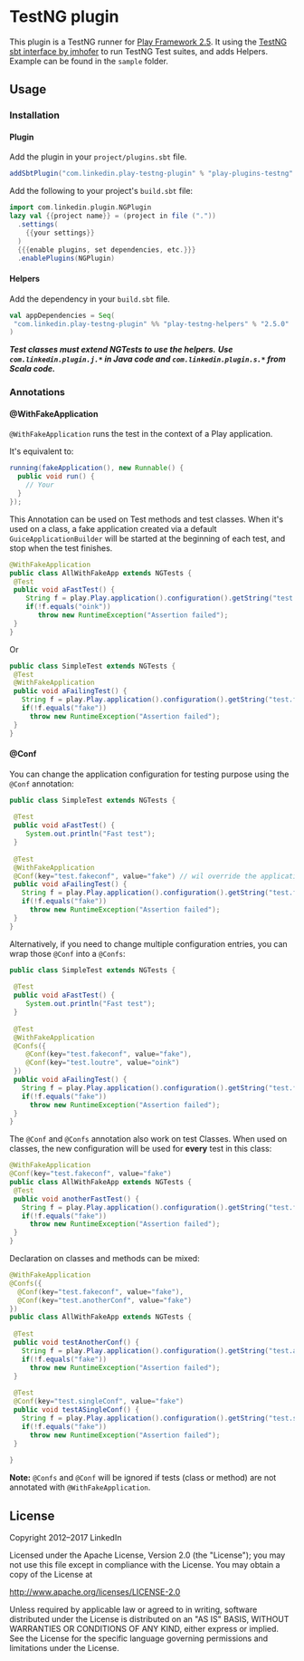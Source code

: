 # TestNG plugin

This plugin is a TestNG runner for [Play Framework 2.5](http://www.playframework.org/).
It using the [TestNG sbt interface by jmhofer](https://bitbucket.org/jmhofer/sbt-testng-interface) to run TestNG Test suites, and adds Helpers.
Example can be found in the `sample` folder.

## Usage

### Installation

#### Plugin

Add the plugin in your `project/plugins.sbt` file.

```scala
addSbtPlugin("com.linkedin.play-testng-plugin" % "play-plugins-testng" % "2.5.0")
```

Add the following to your project's `build.sbt` file:

```scala
import com.linkedin.plugin.NGPlugin
lazy val {{project name}} = (project in file ("."))
  .settings(
    {{your settings}}
  )
  {{{enable plugins, set dependencies, etc.}}}
  .enablePlugins(NGPlugin)
```

#### Helpers

Add the dependency in your `build.sbt` file.

```scala
val appDependencies = Seq(
 "com.linkedin.play-testng-plugin" %% "play-testng-helpers" % "2.5.0"
)
```

***Test classes must extend NGTests to use the helpers.***
***Use `com.linkedin.plugin.j.*` in Java code and `com.linkedin.plugin.s.*` from Scala code.***

### Annotations

#### @WithFakeApplication

`@WithFakeApplication` runs the test in the context of a Play application.

It's equivalent to:

```java
running(fakeApplication(), new Runnable() {
  public void run() {
    // Your
  }
});
```

This Annotation can be used on Test methods and test classes.
When it's used on a class, a fake application created via a default `GuiceApplicationBuilder` will be started at the beginning of each test, and stop when the test finishes.

```java
@WithFakeApplication
public class AllWithFakeApp extends NGTests {
 @Test
 public void aFastTest() {
    String f = play.Play.application().configuration().getString("test.loutre");
    if(!f.equals("oink"))
       throw new RuntimeException("Assertion failed");
 }
}
```

Or

```java
public class SimpleTest extends NGTests {
 @Test
 @WithFakeApplication
 public void aFailingTest() {
   String f = play.Play.application().configuration().getString("test.fakeconf");
   if(!f.equals("fake"))
     throw new RuntimeException("Assertion failed");
 }
}
```

#### @Conf

You can change the application configuration for testing purpose using the `@Conf` annotation:

```java
public class SimpleTest extends NGTests {
 
 @Test
 public void aFastTest() {
    System.out.println("Fast test");
 }
 
 @Test
 @WithFakeApplication
 @Conf(key="test.fakeconf", value="fake") // wil override the application.conf value for "test.fakeconf"
 public void aFailingTest() {
   String f = play.Play.application().configuration().getString("test.fakeconf");
   if(!f.equals("fake"))
     throw new RuntimeException("Assertion failed");
 }
}
```
Alternatively, if you need to change multiple configuration entries, you can wrap those `@Conf` into a `@Confs`:

```java
public class SimpleTest extends NGTests {
 
 @Test
 public void aFastTest() {
    System.out.println("Fast test");
 }
 
 @Test
 @WithFakeApplication
 @Confs({
    @Conf(key="test.fakeconf", value="fake"),
    @Conf(key="test.loutre", value="oink")
 })
 public void aFailingTest() {
   String f = play.Play.application().configuration().getString("test.fakeconf");
   if(!f.equals("fake"))
     throw new RuntimeException("Assertion failed");
 }
}
```

The `@Conf` and `@Confs` annotation also work on test Classes. When used on classes, the new configuration will be used for **every** test in this class:

```java
@WithFakeApplication
@Conf(key="test.fakeconf", value="fake")
public class AllWithFakeApp extends NGTests {
 @Test
 public void anotherFastTest() {
   String f = play.Play.application().configuration().getString("test.fakeconf");
   if(!f.equals("fake"))
     throw new RuntimeException("Assertion failed");
 }
}
```

Declaration on classes and methods can be mixed:

```java
@WithFakeApplication
@Confs({
  @Conf(key="test.fakeconf", value="fake"),
  @Conf(key="test.anotherConf", value="fake")
})
public class AllWithFakeApp extends NGTests {
 
 @Test
 public void testAnotherConf() {
   String f = play.Play.application().configuration().getString("test.anotherConf");
   if(!f.equals("fake"))
     throw new RuntimeException("Assertion failed");
 }
 
 @Test
 @Conf(key="test.singleConf", value="fake")
 public void testASingleConf() {
   String f = play.Play.application().configuration().getString("test.singleConf");
   if(!f.equals("fake"))
     throw new RuntimeException("Assertion failed");
 }
 
}
```

**Note:** `@Confs` and `@Conf` will be ignored if tests (class or method) are not annotated with `@WithFakeApplication`.

## License

Copyright 2012–2017 LinkedIn

Licensed under the Apache License, Version 2.0 (the "License");
you may not use this file except in compliance with the License.
You may obtain a copy of the License at

   http://www.apache.org/licenses/LICENSE-2.0

Unless required by applicable law or agreed to in writing, software
distributed under the License is distributed on an "AS IS" BASIS,
WITHOUT WARRANTIES OR CONDITIONS OF ANY KIND, either express or implied.
See the License for the specific language governing permissions and
limitations under the License.
